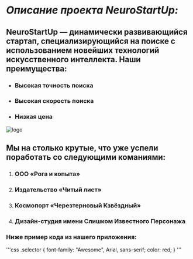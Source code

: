 # *Описание проекта NeuroStartUp:*

## NeuroStartUp — динамически развивающийся стартап, специализирующийся на поиске с использованием новейших технологий искусственного интеллекта. Наши преимущества:

* ### Высокая точность поиска
* ### Высокая скорость поиска
* ### Низкая цена
![logo](https://camo.githubusercontent.com/79ee96a8b8fa098c44d1ca302006f24d008408a1c22fc13260437214d705a23d/68747470733a2f2f6e65746f6c6f67792d636f64652e6769746875622e696f2f6769742d686f6d65776f726b732f696e74726f64756374696f6e2f6173736574732f6c6f676f2e706e67)
## Мы на столько крутые, что уже успели поработать со следующими команиями:

1. ### ООО «Рога и копыта»
1. ###  Издательство «Читый лист»
1. ### Космопорт «Черезтерновый Кзвёздный»
1. ### Дизайн-студия имени Слишком Известного Персонажа

### Ниже пример кода из нашего приложения:

'''css
.selector {
  font-family: "Awesome", Arial, sans-serif;
  color: red;
}
'''